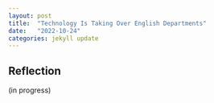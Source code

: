 ```yaml
---
layout: post
title:  "Technology Is Taking Over English Departments"
date:   "2022-10-24"
categories: jekyll update
---
```


## Reflection
(in progress)